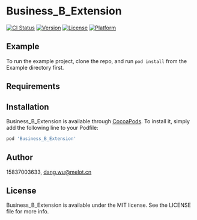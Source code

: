 # Business_B_Extension

[![CI Status](https://img.shields.io/travis/15837003633/Business_B_Extension.svg?style=flat)](https://travis-ci.org/15837003633/Business_B_Extension)
[![Version](https://img.shields.io/cocoapods/v/Business_B_Extension.svg?style=flat)](https://cocoapods.org/pods/Business_B_Extension)
[![License](https://img.shields.io/cocoapods/l/Business_B_Extension.svg?style=flat)](https://cocoapods.org/pods/Business_B_Extension)
[![Platform](https://img.shields.io/cocoapods/p/Business_B_Extension.svg?style=flat)](https://cocoapods.org/pods/Business_B_Extension)

## Example

To run the example project, clone the repo, and run `pod install` from the Example directory first.

## Requirements

## Installation

Business_B_Extension is available through [CocoaPods](https://cocoapods.org). To install
it, simply add the following line to your Podfile:

```ruby
pod 'Business_B_Extension'
```

## Author

15837003633, dang.wu@melot.cn

## License

Business_B_Extension is available under the MIT license. See the LICENSE file for more info.
